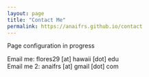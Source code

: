 ```yaml
---
layout: page
title: "Contact Me"
permalink: https://anaifrs.github.io/contact
---
```

Page configuration in progress </br>

Email me: flores29 [at] hawaii [dot] edu <br>
Email me 2: anaifrs [at] gmail [dot] com
